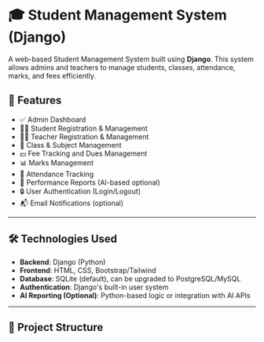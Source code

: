 # 🎓 Student Management System (Django)

A web-based Student Management System built using **Django**. This system allows admins and teachers to manage students, classes, attendance, marks, and fees efficiently.

## 🚀 Features

- ✅ Admin Dashboard
- 👨‍🎓 Student Registration & Management
- 👩‍🏫 Teacher Registration & Management
- 🏫 Class & Subject Management
- 💵 Fee Tracking and Dues Management
- 📊 Marks Management
- 📅 Attendance Tracking
- 📑 Performance Reports (AI-based optional)
- 🔒 User Authentication (Login/Logout)
- 📬 Email Notifications (optional)

---

## 🛠️ Technologies Used

- **Backend**: Django (Python)
- **Frontend**: HTML, CSS, Bootstrap/Tailwind
- **Database**: SQLite (default), can be upgraded to PostgreSQL/MySQL
- **Authentication**: Django's built-in user system
- **AI Reporting (Optional)**: Python-based logic or integration with AI APIs

---

## 📂 Project Structure


